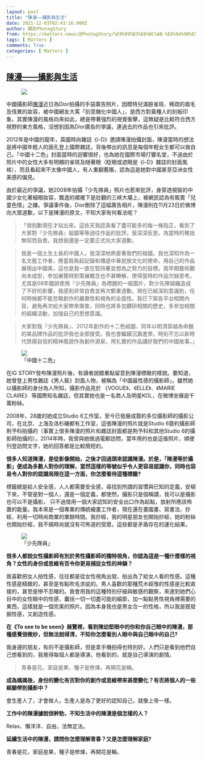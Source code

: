 ```yaml
---
layout: post
title: "陳漫——攝影與生活"
date: 2021-12-03T02:43:16.000Z
author: 顯影PhotogStory
from: https://matters.news/@PhotogStory/%E9%99%B3%E6%BC%AB-%E6%94%9D%E5%BD%B1%E8%88%87%E7%94%9F%E6%B4%BB-bafyreielvykvwiapaseeisjpywd3aiybegdloezf6tbaoydbax5sjthgia
tags: [ Matters ]
comments: True
categories: [ Matters ]
---
```

<!--1638499396000-->
[陳漫——攝影與生活](https://matters.news/@PhotogStory/%E9%99%B3%E6%BC%AB-%E6%94%9D%E5%BD%B1%E8%88%87%E7%94%9F%E6%B4%BB-bafyreielvykvwiapaseeisjpywd3aiybegdloezf6tbaoydbax5sjthgia)
------

<div>
<figure class="image"><img src="https://assets.matters.news/embed/937176d7-c51b-4797-9435-de69c52c99d6.jpeg" data-asset-id="937176d7-c51b-4797-9435-de69c52c99d6" referrerpolicy="no-referrer"><figcaption><span></span></figcaption></figure><p>中國攝影師<a href="http://www.chenmaner.com/" rel="noopener noreferrer" target="_blank">陳漫</a>近日為Dior拍攝的手袋廣告照片，因模特兒滿臉雀斑、稀疏的眉毛及怪異的妝容，被中國網友大罵「刻意醜化中國人」，是西方對黃種人的刻板印象。其實陳漫的風格向來如此，總是帶著強烈的視覺衝擊，這無疑是比較符合西方視野的東方風格，沒想到因為Dior廣告的爭議，連過去的作品也引來批評。</p><p>2012年是中國的龍年，英國時尚雜誌《i-D》邀請陳漫拍攝封面，陳漫當時的想法是將中國年輕人的面孔登上國際雜誌，背後帶出的訊息是每個年輕女生都可以做自己。「中國十二色」封面當時的迴響很好，也為她在國際市場打響名堂，不過由於照片中的女性大多有明顯的雀斑及瞇著眼（眨眼或遮眼是《i-D》雜誌的封面風格），而且看起來不太像中國人，有人重翻舊賬，認為這是她對中國甚至亞洲女性美感的偏見。</p><p>由於最近的爭議，她2008年拍攝「少先隊員」照片也惹來批評，身穿透視裝的中國少女化著細眼妝容，飄逸的裙襬下是壯觀的三峽大壩上，被網民認為有販賣「兒童色情」之嫌。爭議事件後，Dior刪除了這幅廣告相片，陳漫則在11月23日於微博向大眾道歉，以下是陳漫的原文，不知大家有何看法呢？</p><blockquote>「很抱歉現在才站出來。這些天我認真看了盡可能多的每一條指正，看到了大家對『少先隊員』組圖等等過往作品的批評。我深深反思，為當時的稚拙無知而自責。我想我還是一定要正式向大家道歉。</blockquote><blockquote>我是一個土生土長的中國人，我深深地熱愛著我們的祖國。我也深知作為一名文藝工作者，應當肩負起記錄和傳遞中華民族文化的使命，用自己的作品展現出中國美，這也是我一直在堅持著並想為之努力的目標。我早期藝術觀尚未成型，參加展覽時對策展概念也不甚瞭解，使得當時的作品欠缺思考。尤其是08年錯誤使用『少先隊員』為標題的一組圖片，對少先隊組織造成了不好的影響，我感到非常自責並再次鄭重道歉。現在已經深刻意識到，任何時候都不能忽略創作的嚴肅性和視角的全面性。我已下架各平台相關內容，避免再次給大家帶來傷害，同時也將多加鑽研相關的歷史，多參加相關的組織活動，加強自己的思想意識。</blockquote><blockquote>大家對我『少先隊員』、2012年創作的十二色組圖、同年以明清穿越為命題的某品牌作品的批評我也全部接受。我也會繼續沉澱進學，時刻不忘以新時代昂揚自信的精神風貌作為創作源泉，用扎實的作品講好我們的中國故事。」</blockquote><figure class="image"><img src="https://assets.matters.news/embed/1631ae1f-9d9e-4d5e-80e2-8f34da06b079.jpeg" data-asset-id="1631ae1f-9d9e-4d5e-80e2-8f34da06b079" referrerpolicy="no-referrer"><figcaption><span>「中國十二色」</span></figcaption></figure><p>在IG STORY發布陳漫照片後，有讀者說錯重點留意到陳漫標緻的樣貌。要知道，她曾登上男性雜誌《男人裝》封面人物，被稱為「中國最性感的攝影師」。雖然她以攝影師的身分為人所知，攝影作品見於 《VOGUE》、《ELLE》、《MARIE CLAIRE》 等國際知名雜誌，但其實她也是一名商人及明星KOL，在微博坐擁逾千萬粉絲。</p><p>2008年，28歲的她成立Studio 6工作室，至今已發展成簽約多位攝影師的攝影公司，在北京、上海及洛杉磯都有工作室，這張陳漫的照片就是Studio 6簽約攝影師荆予科拍攝的（事實上很多陳漫的照片和雜誌封面都是荆予科和其他Studio 6的攝影師拍攝的）。2014年時，我曾與她做過電郵訪問，當年用的也是這張照片，順便刊登訪問文字，她的回答都是比較簡短的。</p><p><strong>很多人知道陳漫，是從影像開始，之後才回過頭來認識陳漫。於是，「陳漫等於攝影」便成為多數人對你的理解，當然這樣的等號似乎令人更容易認識你，同時也容易令人對你的認識局限在這一方面，你怎麼看待這種標籤? </strong></p><p>標籤總是給人安全感，人人都需要安全感，尋找到所謂的習慣與已知的定義，安頓下來，不管是對一個人，還是一個定義，都使然。攝影只是個稱謂，我可以是攝影也可以不是攝影， 只不過借用一個大家認知的安全出口作為起點，放射所應該佈置的能量。我本來是一個專業的傳統繪畫工作者，現在還在畫國畫、寫書法、抄經，利用一切時尚商業的業餘時間。我抄經，我的明星朋友也開始抄經，她的粉絲也開始抄經，我不搞時尚就沒有可佈道的受眾，這些都是矛盾存在的運化結果。 </p><figure class="image"><img src="https://assets.matters.news/embed/b5d4bb07-bfcc-4d21-a6b2-60744b85c7e3.jpeg" data-asset-id="b5d4bb07-bfcc-4d21-a6b2-60744b85c7e3" referrerpolicy="no-referrer"><figcaption><span>「少先隊員」</span></figcaption></figure><p><strong>很多人都說女性攝影師有別於男性攝影師的獨特視角，你認為這是一種什麼樣的視角？女性的身份或思維有否令你更易捕捉女性的神韻？</strong></p><p>我喜歡把女人拍性感，往往都是從女性視角出發，拍出為了給女人看的性感。這種性感是精緻的，甚至是有點吹毛求疵的。男人喜歡的那種荒木經惟的性感是比較直接的，甚至是慘不忍睹的。我會用我的這種特別仔細與敏感的觀察，來達到她們心目中的女性眼中的性感，囊括一切一切盡可能的細節，加一點點男性視角裡需要的東西，這樣就是一個完美的照片。因為本身我也是男女合一的性格，所以我是既發掘性感，又創造性感。 </p><p><strong>在《To see to be seen》展覽裡，看到陳幼堅眼中的你和你自己眼中的陳漫，那種感覺很微妙，但無法說得清，不知你怎麼看別人眼中與自己眼中的自己? </strong></p><p>我身邊的朋友，有的不是攝影師，但是拿手機拍得也特別好。人們只是看到他們自己想看到的，我覺得每個人都是導演，他看到的，就是自己導演的劇情。 </p><blockquote>青春是花，家庭是果，種子是修煉，再開花是輪。 </blockquote><p><strong>成為媽媽後，身份的變化有否對你的創作或思維帶來甚麼變化？有否將個人的一些經驗帶到攝影中？</strong></p><p>會生產人了，才會做人，生產人是為了更好的認知自己，就像上帝一樣。 </p><p><strong>工作中的陳漫據說很幹勁，不知生活中的陳漫是個怎樣的人？</strong></p><p>Relax、懶洋洋、自由，法無定法。 </p><p><strong>延續生活中的陳漫，請問你怎麼理解青春？又是怎麼理解家庭? </strong></p><p>青春是花，家庭是果，種子是修煉，再開花是輪。 </p>
</div>
